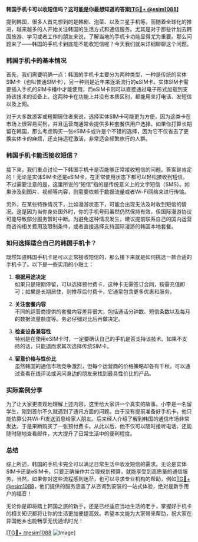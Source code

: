 **韩国手机卡可以收短信吗？这可能是你最想知道的答案[[TG💪+ @esim1088](https://t.me/s/esim1088)]**

提到韩国，很多人首先想到的是韩剧、泡菜、以及三星手机等。而随着全球化的推进，越来越多的人开始关注韩国的生活方式和通信服务。尤其是对于那些计划去韩国旅游、学习或者工作的朋友来说，了解当地的手机卡功能显得尤为重要。那么问题来了——韩国的手机卡到底能不能收短信呢？今天我们就来详细聊聊这个问题。

### 韩国手机卡的基本情况

首先，我们需要明确一点：韩国的手机卡主要分为两种类型，一种是传统的实体SIM卡（也叫普通SIM卡），另一种则是近年来逐渐流行的eSIM卡。实体SIM卡需要插入手机的SIM卡槽中才能使用，而eSIM卡则可以直接通过电子形式加载到支持该技术的设备上。这两种卡在功能上并没有本质区别，都能用来打电话、发短信以及上网。

对于大多数游客或短期居住者来说，选择实体SIM卡可能更为方便，因为这类卡在市场上很容易买到，并且运营商通常会提供多种套餐供用户选择。如果你打算长期留在韩国，那么考虑购买一张eSIM卡或许是个不错的选择，因为它不仅省去了更换实体卡的麻烦，还支持远程激活，非常适合频繁旅行的人群。

### 韩国手机卡能否接收短信？

接下来，我们重点讨论一下韩国手机卡是否能够正常接收短信的问题。答案是肯定的！无论是实体SIM卡还是eSIM卡，在正常使用状态下都可以轻松接收到短信。不过需要注意的是，这里所说的“短信”指的是传统意义上的文字短信（SMS）。如果涉及到图片、视频等内容，则需要依赖于数据流量或者Wi-Fi网络来进行传输。

另外，在某些特殊情况下，比如漫游状态下，可能会出现无法及时收到短信的情况。这是因为当你身处国外时，你的手机号码虽然仍然保持有效，但国际漫游协议可能导致部分服务暂时中断。为避免这种情况发生，建议提前联系自己的国内运营商咨询相关费用及限制条件，或者直接选择支持国际漫游的韩国本地套餐。

### 如何选择适合自己的韩国手机卡？

既然知道韩国手机卡是可以正常接收短信的，那么接下来就是如何挑选一款合适的手机卡了。以下是一些实用的小贴士：

1. **根据用途决定**  
   如果只是短期停留，可以选择预付费卡，这种卡无需签订合同，按需充值即可；如果是长期居住，则推荐后付费卡，它通常包含更多优惠和服务。

2. **关注套餐内容**  
   不同的运营商提供的套餐内容差异很大，包括通话分钟数、短信条数以及每月的数据流量额度等。务必仔细对比后再做决定。

3. **检查设备兼容性**  
   特别是在使用eSIM卡时，一定要确认自己的手机是否支持该技术。如果不支持的话，只能退而求其次选择传统SIM卡。

4. **留意价格与性价比**  
   虽然韩国的通信市场竞争激烈，但每个运营商的价格策略却各有千秋。可以通过查看在线评论或询问身边的朋友来找到最具性价比的产品。

### 实际案例分享

为了让大家更直观地理解上述内容，这里给大家讲一个真实的故事。小李是一名留学生，刚到首尔不久就遇到了通讯方面的问题。由于没有提前准备好手机卡，他只能依靠公共Wi-Fi发送消息给家人朋友。后来经人介绍了解到韩国的通信市场非常发达，于是果断购买了一张预付费卡。从此以后，他不仅可以随时接听电话，还能随时随地查看邮件，大大提升了日常生活中的便利程度。

### 总结

综上所述，韩国的手机卡完全可以满足日常生活中收发短信的需求。无论是实体SIM卡还是eSIM卡，只要正确操作并合理规划预算，就能享受到高质量的通信服务。当然，如果你对这些流程感到迷茫，也可以寻求专业机构的帮助，例如[TG💪+ @esim1088](https://t.me/s/esim1088)，他们提供的服务涵盖了从咨询到安装的一站式体验，绝对是新手用户的福音！

无论你是即将踏上韩国之旅的新手，还是已经适应当地生活的老手，掌握好手机卡的相关知识都将让你的生活更加便捷高效。希望本文能为大家带来帮助，祝大家在异国他乡也能畅享无忧通讯时光！

[[TG💪+ @esim1088](https://t.me/s/esim1088) ![Image](https://i.postimg.cc/4NQfJmqS/Snipaste-2025-05-13-00-14-12.png)]
